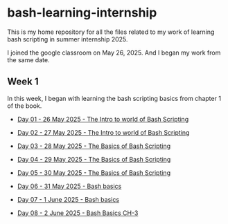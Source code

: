 # bash-learning-internship

This is my home repository for all the files related to my work of learning bash scripting in summer internship 2025.

I joined the google classroom on May 26, 2025. And I began my work from the same date.

## Week 1

In this week, I began with learning the bash scripting basics from chapter 1 of the book.

- [Day 01 - 26 May 2025 - The Intro to world of Bash Scripting](/week-1/26_may_intro.md)

- [Day 02 - 27 May 2025 - The Intro to world of Bash Scripting](/week-1/27_may_intro.md)

- [Day 03 - 28 May 2025 - The Basics of Bash Scripting](/week-1/28_may_ch1_2.md)

- [Day 04 - 29 May 2025 - The Basics of Bash Scripting](/week-1/29_may_ch2_3.md)

- [Day 05 - 30 May 2025 - The Basics of Bash Scripting](/week-1/30_may_ch3.md)

- [Day 06 - 31 May 2025 - Bash basics](/week-1/31_may_brief.md)

- [Day 07 - 1 June 2025 - Bash basics](/week-1/1_june_video.md)

- [Day 08 - 2 June 2025 - Bash Basics CH-3](/week-2/2_June_ch-3.md)
